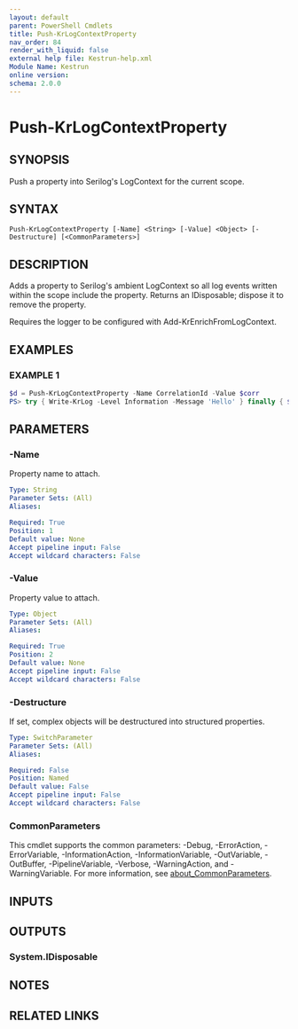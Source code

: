 ```yaml
---
layout: default
parent: PowerShell Cmdlets
title: Push-KrLogContextProperty
nav_order: 84
render_with_liquid: false
external help file: Kestrun-help.xml
Module Name: Kestrun
online version:
schema: 2.0.0
---
```


# Push-KrLogContextProperty

## SYNOPSIS
Push a property into Serilog's LogContext for the current scope.

## SYNTAX

```
Push-KrLogContextProperty [-Name] <String> [-Value] <Object> [-Destructure] [<CommonParameters>]
```

## DESCRIPTION
Adds a property to Serilog's ambient LogContext so all log events written within the scope
include the property.
Returns an IDisposable; dispose it to remove the property.

Requires the logger to be configured with Add-KrEnrichFromLogContext.

## EXAMPLES

### EXAMPLE 1
```powershell
$d = Push-KrLogContextProperty -Name CorrelationId -Value $corr
PS> try { Write-KrLog -Level Information -Message 'Hello' } finally { $d.Dispose() }
```

## PARAMETERS

### -Name
Property name to attach.

```yaml
Type: String
Parameter Sets: (All)
Aliases:

Required: True
Position: 1
Default value: None
Accept pipeline input: False
Accept wildcard characters: False
```

### -Value
Property value to attach.

```yaml
Type: Object
Parameter Sets: (All)
Aliases:

Required: True
Position: 2
Default value: None
Accept pipeline input: False
Accept wildcard characters: False
```

### -Destructure
If set, complex objects will be destructured into structured properties.

```yaml
Type: SwitchParameter
Parameter Sets: (All)
Aliases:

Required: False
Position: Named
Default value: False
Accept pipeline input: False
Accept wildcard characters: False
```

### CommonParameters
This cmdlet supports the common parameters: -Debug, -ErrorAction, -ErrorVariable, -InformationAction, -InformationVariable, -OutVariable, -OutBuffer, -PipelineVariable, -Verbose, -WarningAction, and -WarningVariable. For more information, see [about_CommonParameters](http://go.microsoft.com/fwlink/?LinkID=113216).

## INPUTS

## OUTPUTS

### System.IDisposable
## NOTES

## RELATED LINKS
